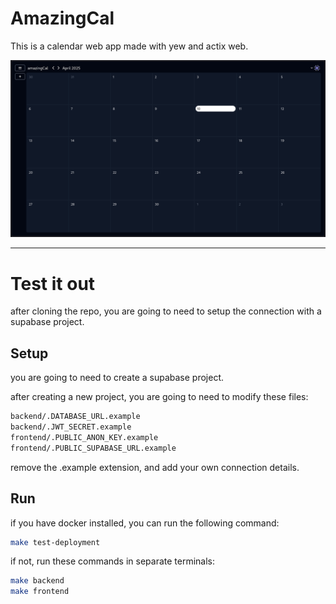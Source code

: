 # AmazingCal

This is a calendar web app made with yew and actix web.

![calendar](calendar-page.png)

---

# Test it out

after cloning the repo, you are going to need to setup the connection with a supabase project.

## Setup

you are going to need to create a supabase project.

after creating a new project, you are going to need to modify these files:

```bash
backend/.DATABASE_URL.example
backend/.JWT_SECRET.example
frontend/.PUBLIC_ANON_KEY.example
frontend/.PUBLIC_SUPABASE_URL.example
```

remove the .example extension, and add your own connection details.

## Run

if you have docker installed, you can run the following command:

```bash
make test-deployment
```

if not, run these commands in separate terminals:

```bash
make backend
make frontend
```
